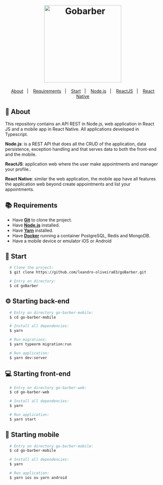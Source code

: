 <h1 align="center">
    <img alt="Gobarber" src="https://ik.imagekit.io/hwyksvj4iv/gobarber_19xmN2BUU.svg" width="250px" />
</h1>

<p align="center">
  <a href="#page_with_curl-about">About</a>&nbsp;&nbsp;&nbsp;|&nbsp;&nbsp;&nbsp;
  <a href="#books-requirements">Requirements</a>&nbsp;&nbsp;&nbsp;|&nbsp;&nbsp;&nbsp;
  <a href="#rocket-start">Start</a>&nbsp;&nbsp;&nbsp;|&nbsp;&nbsp;&nbsp;
  <a href="#gear-starting-back-end">Node.js</a>&nbsp;&nbsp;&nbsp;|&nbsp;&nbsp;&nbsp;
  <a href="#computer-starting-front-end">ReactJS</a>&nbsp;&nbsp;&nbsp;|&nbsp;&nbsp;&nbsp;
  <a href="#ipnone-starting-mobile">React Native</a>
</p>

## :page_with_curl: About
This repository contains an API REST in Node.js, web application in React JS and a mobile app in React Native. All applications developed in Typescript.

**Node.js**: is a REST API that does all the CRUD of the application, data persistence, exception handling and that serves data to both the front-end and the mobile.

**ReactJS**: application web where the user make appointments and manager your profile..

**React Native**: similar the web application, the mobile app have all features the application web beyond create appointments and list your appointments.

## :books: Requirements
- Have [**Git**](https://git-scm.com/) to clone the project.
- Have [**Node.js**](https://nodejs.org/en/) installed.
- Have [**Yarn**](https://yarnpkg.com/) installed.
- Have [**Docker**](https://www.docker.com/) running a container PostgreSQL, Redis and MongoDB.
- Have a mobile device or emulator iOS or Android

## :rocket: Start
``` bash
  # Clone the project:
  $ git clone https://github.com/leandro-oliveira83/goBarber.git

  # Entry on directory:
  $ cd goBarber
```

## :gear: Starting back-end
```bash
  # Entry on directory go-barber-mobile:
  $ cd go-barber-mobile

  # Install all dependencies:
  $ yarn

  # Run migrations:
  $ yarn typeorm migration:run

  # Run application:
  $ yarn dev:server
```

## :computer: Starting front-end
```bash
  # Entry on directory go-barber-web:
  $ cd go-barber-web

  # Install all dependencies:
  $ yarn

  # Run application:
  $ yarn start
```

## :iphone: Starting mobile
```bash
  # Entry on directory go-barber-mobile:
  $ cd go-barber-mobile

  # Install all dependencies:
  $ yarn

  # Run application:
  $ yarn ios ou yarn android 
```
